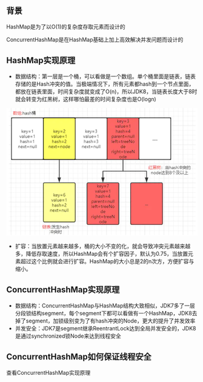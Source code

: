 ## 背景

HashMap是为了以O(1)的复杂度存取元素而设计的

ConcurrentHashMap是在HashMap基础上加上高效解决并发问题而设计的

## HashMap实现原理

- 数据结构：第一层是一个桶，可以看做是一个数组。单个桶里面是链表，链表存储的是Hash冲突的值。当极端情况下，所有元素都hash到一个节点里面，都放在链表里面，时间复杂度就变成了O(n)，所以JDK8，当链表长度大于8时就会转变为红黑树，这样哪怕最差的时间复杂度也是O(logn)

![结构](HashMap结构.png)
- 扩容：当放置元素越来越多，桶的大小不变的化，就会导致冲突元素越来越多，降低存取速度，所以HashMap会有个扩容因子，默认为0.75，当放置元素超过这个比例就会进行扩容。HashMap的大小总是2的n次方，方便扩容与缩小。

## ConcurrentHashMap实现原理

- 数据结构：ConcurrentHashMap与HashMap结构大致相似，JDK7多了一层分段锁结构segment，每个segment下都可以看做有一个HashMap，JDK8去掉了segment，加锁级别变为了有hash冲突的Node，更大的提升了并发效率
- 并发安全：JDK7是segment继承ReentrantLock达到全局并发安全的，JDK8是通过synchronized锁Node来达到线程安全

## ConcurrentHashMap如何保证线程安全

查看ConcurrentHashMap实现原理